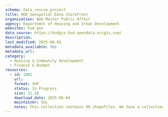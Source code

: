 ```yaml
---
schema: data_rescue_project 
title: HUD Geospatial Data Storefront
organization: Web Master Public Affair
agency: Department of Housing and Urban Development
websites: hud.gov
data_source: https://hudgis-hud.opendata.arcgis.com/
description: 
last_modified: 2025-06-05
metadata_available: Yes
metadata_url: 
category:
  - Housing & Community Development 
  - Finance & Budget 
resources:
  - id: 1081
    url: 
    format: SHP
    status: In Progress
    size: 11.16
    download_date: 2025-06-04
    maintainer: SUL
    notes: This collection contains 99 shapefiles. We have a collection of GIS data from HUD from a previous harvest, so this compliments our existing holdings.
---
```

